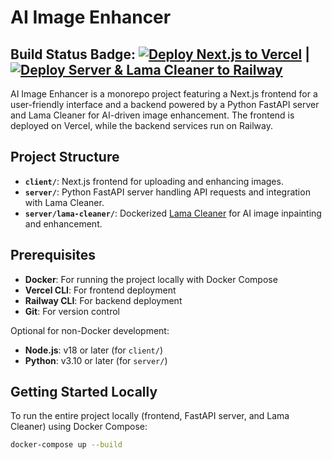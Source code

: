 # AI Image Enhancer

## Build Status Badge: [![Deploy Next.js to Vercel](https://github.com/BusyginArtem/ai-image-enhancer/actions/workflows/cd-client.yml/badge.svg?branch=main&event=push)](https://github.com/BusyginArtem/ai-image-enhancer/actions/workflows/cd-client.yml) | [![Deploy Server & Lama Cleaner to Railway](https://github.com/BusyginArtem/ai-image-enhancer/actions/workflows/cd-server.yml/badge.svg?branch=main&event=push)](https://github.com/BusyginArtem/ai-image-enhancer/actions/workflows/cd-server.yml)

AI Image Enhancer is a monorepo project featuring a Next.js frontend for a user-friendly interface and a backend powered by a Python FastAPI server and Lama Cleaner for AI-driven image enhancement. The frontend is deployed on Vercel, while the backend services run on Railway.

## Project Structure

- **`client/`**: Next.js frontend for uploading and enhancing images.
- **`server/`**: Python FastAPI server handling API requests and integration with Lama Cleaner.
- **`server/lama-cleaner/`**: Dockerized [Lama Cleaner](https://github.com/Sanster/lama-cleaner) for AI image inpainting and enhancement.

## Prerequisites

- **Docker**: For running the project locally with Docker Compose
- **Vercel CLI**: For frontend deployment
- **Railway CLI**: For backend deployment
- **Git**: For version control

Optional for non-Docker development:
- **Node.js**: v18 or later (for `client/`)
- **Python**: v3.10 or later (for `server/`)

## Getting Started Locally

To run the entire project locally (frontend, FastAPI server, and Lama Cleaner) using Docker Compose:

```bash
docker-compose up --build

